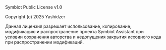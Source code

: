 
Symbiot Public License v1.0

Copyright (c) 2025 Yashidzer

Данная лицензия разрешает использование, копирование, модификацию и распространение проекта Symbiot Assistant при условии сохранения авторства и недопущения закрытия исходного кода при распространении модификаций.
